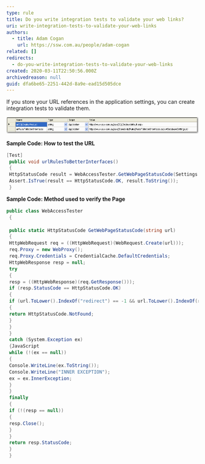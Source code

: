 ```yaml
---
type: rule
title: Do you write integration tests to validate your web links?
uri: write-integration-tests-to-validate-your-web-links
authors:
  - title: Adam Cogan
    url: https://ssw.com.au/people/adam-cogan
related: []
redirects:
  - do-you-write-integration-tests-to-validate-your-web-links
created: 2020-03-11T22:50:56.000Z
archivedreason: null
guid: dfa6be65-2251-442d-8a9e-ead15d505dce
---
```


If you store your URL references in the application settings, you can create integration tests to validate them.

<!--endintro-->

![Figure: URL for link stored in application settings](/rules/write-integration-tests-to-validate-your-web-links/testURLSettings.gif)  

**Sample Code: How to test the URL**



```cs
[Test]
 public void urlRulesToBetterInterfaces()
 {
 HttpStatusCode result = WebAccessTester.GetWebPageStatusCode(Settings.Default.urlRulesToBetterInterfaces);
 Assert.IsTrue(result == HttpStatusCode.OK, result.ToString());
 }
```



**Sample Code: Method used to verify the Page**



```cs
public class WebAccessTester
 { 
   
 public static HttpStatusCode GetWebPageStatusCode(string url)
 {
 HttpWebRequest req = ((HttpWebRequest)(WebRequest.Create(url)));
 req.Proxy = new WebProxy();
 req.Proxy.Credentials = CredentialCache.DefaultCredentials;
 HttpWebResponse resp = null;
 try
 {
 resp = ((HttpWebResponse)(req.GetResponse()));
 if (resp.StatusCode == HttpStatusCode.OK)
 {
 if (url.ToLower().IndexOf("redirect") == -1 && url.ToLower().IndexOf(resp.ResponseUri.AbsolutePath.ToLower()) == -1)
 {
 return HttpStatusCode.NotFound;
 }
 }
 }
 catch (System.Exception ex)
 {JavaScript
 while (!(ex == null))
 {
 Console.WriteLine(ex.ToString());
 Console.WriteLine("INNER EXCEPTION");
 ex = ex.InnerException;
 }
 }
 finally
 {
 if (!(resp == null))
 {
 resp.Close();
 }
 }
 return resp.StatusCode;
 }
 }
```

